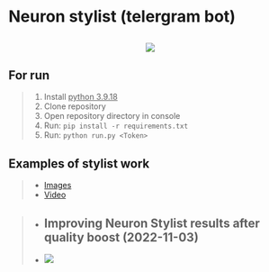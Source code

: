 # Neuron stylist (telergram bot)
<h2 align = 'center'><Img src="https://sun9-west.userapi.com/sun9-68/s/v1/if2/VIGRO1g6nptpJDg0e578CkSxz0OUF9CbbqowkorNf8TxKhaRf4DS_2bo5olVaE5tqpIEE8yPKpmKHg2wAIhKUJKa.jpg?size=2560x640&quality=95&type=album"></h2>

## **For run**
> 1. Install <ins>python 3.9.18</ins>
> 2. Clone repository
> 3. Open repository directory in console
> 4. Run: ```pip install -r requirements.txt```
> 5. Run: ```python run.py <Token>```

## Examples of stylist work
> - [Images](https://disk.yandex.ru/d/--ASEOmS5QfUuA)
> - [Video](https://youtube.com/playlist?list=PL5MVMi3Spz2t7aC1cP4FLyjTB6vfOkUCv)

> - ## Improving Neuron Stylist results after quality boost (2022-11-03)
> - <Img src="https://sun9-east.userapi.com/sun9-34/s/v1/ig2/ZqK795C-QUYcA2-epHbhJTUyVcTAai4mffCZj0QrE0JvIzpH_4RF6h6u42sSK3rVy5Qq0PieL1uoBsmhnxIjRfHc.jpg?size=1280x640&quality=95&type=album">
